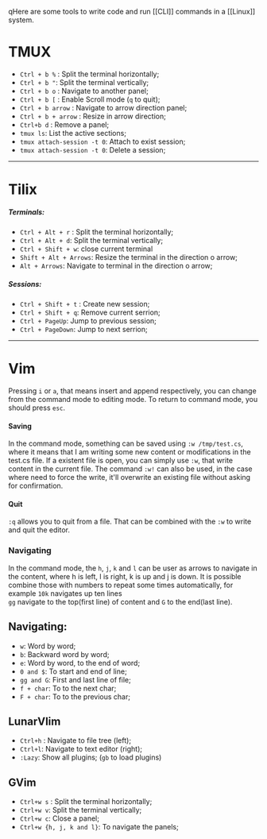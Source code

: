 qHere are some tools to write code and run [[CLI]] commands in a [[Linux]] system. 
# TMUX
- `Ctrl + b %` : Split the terminal horizontally;
- `Ctrl + b "`: Split the terminal vertically;
- `Ctrl + b o` : Navigate to another panel;
- `Ctrl + b [` : Enable Scroll mode (`q` to quit);
- `Ctrl + b arrow` : Navigate to arrow direction panel;
- `Ctrl + b + arrow` : Resize in arrow direction;
- `Ctrl+b d` : Remove a panel;
- `tmux ls`: List the active sections;
- `tmux attach-session -t 0`: Attach to exist session;
- `tmux attach-session -t 0`: Delete a session;
___
# Tilix
##### Terminals:
- `Ctrl + Alt + r` : Split the terminal horizontally;
- `Ctrl + Alt + d`: Split the terminal vertically;
- `Ctrl + Shift + w`: close current terminal
- `Shift + Alt + Arrows`: Resize the terminal in the direction o arrow;
- `Alt + Arrows`: Navigate to terminal in the direction o arrow;
##### Sessions:
- `Ctrl + Shift + t` : Create new session;
- `Ctrl + Shift + q`: Remove current serrion;
- `Ctrl + PageUp`: Jump to previous session;
- `Ctrl + PageDown`: Jump to next serrion;

---

# Vim
Pressing `i` or `a`, that means insert and append respectively, you can change from the command mode to editing mode. To return to command mode, you should press `esc`.
#### Saving
In the command mode, something can be saved using `:w /tmp/test.cs`, where it means that I am writing some new content or modifications in the test.cs file. If a existent file is open, you can simply use `:w`, that write content in the current file. The command `:w!` can also be used, in the case where need to force the write, it'll overwrite an existing file without asking for confirmation.
#### Quit
`:q` allows you to quit from a file. That can be combined with the `:w` to write and quit the editor.
### Navigating
In the command mode, the `h`, `j`, `k` and `l` can be user as arrows to navigate in the content, where h is left, l is right, k is up and j is down. It is possible combine those with numbers to repeat some times automatically, for example `10k` navigates up ten lines  
`gg` navigate to the top(first line) of content and `G` to the end(last line).

## Navigating:
- `w`: Word by word;
- `b`: Backward word by word;
- `e`: Word by word, to the end of word;
- `0 and $`: To start and end of line;
- `gg and G`: First and last line of file;
- `f + char`: To to the next char;
- `F + char`: To to the previous char;
## LunarVIim
- `Ctrl+h` : Navigate to file tree (left);
- `Ctrl+l`: Navigate to text editor (right);
- `:Lazy`: Show all plugins; (`gb` to load plugins)
## GVim
- `Ctrl+w s` : Split the terminal horizontally;
- `Ctrl+w v`: Split the terminal vertically;
- `Ctrl+w c`: Close a panel;
- `Ctrl+w {h, j, k and l}`: To navigate the panels;